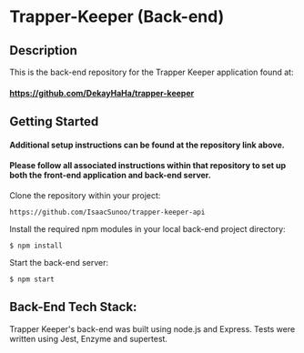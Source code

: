# Trapper-Keeper (Back-end)

## Description
This is the back-end repository for the Trapper Keeper application found at:
#### https://github.com/DekayHaHa/trapper-keeper

## Getting Started
#### Additional setup instructions can be found at the repository link above.
#### Please follow all associated instructions within that repository to set up both the front-end application and back-end server.

Clone the repository within your project:
```
https://github.com/IsaacSunoo/trapper-keeper-api
```
Install the required npm modules in your local back-end project directory:
```
$ npm install
```
Start the back-end server:
```
$ npm start
```

## Back-End Tech Stack:
Trapper Keeper's back-end was built using node.js and Express. Tests were written using Jest, Enzyme and supertest.
